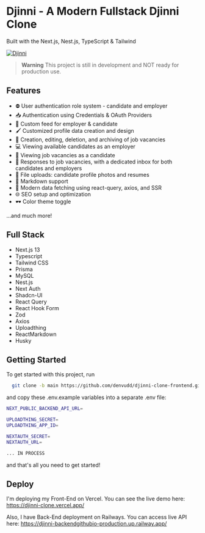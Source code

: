 # Djinni - A Modern Fullstack Djinni Clone

Built with the Next.js, Nest.js, TypeScript & Tailwind

[![Djinni](https://i.ibb.co/hLM7y0V/Screenshot-2023-09-21-10-21-55.png)](https://djinni-clone.vercel.app/)

> **Warning**
> This project is still in development and NOT ready for production use.

## Features

- ⛔️ User authentication role system - candidate and employer
- 📥 Authentication using Credentials & OAuth Providers
- 📶 Custom feed for employer & candidate
- 🖌 Customized profile data creation and design
- 👷 Creation, editing, deletion, and archiving of job vacancies
- 💻 Viewing available candidates as an employer
- 📄 Viewing job vacancies as a candidate
- 💬 Responses to job vacancies, with a dedicated inbox for both candidates and employers
- 🔽 File uploads: candidate profile photos and resumes
- 🎨 Markdown support
- 📁 Modern data fetching using react-query, axios, and SSR
- 🌐 SEO setup and optimization
- 🕶 Color theme toggle

...and much more!

## Full Stack

- Next.js 13
- Typescript
- Tailwind CSS
- Prisma
- MySQL
- Nest.js
- Next Auth
- Shadcn-UI
- React Query
- React Hook Form
- Zod
- Axios
- Uploadthing
- ReactMarkdown
- Husky

## Getting Started

To get started with this project, run

```bash
  git clone -b main https://github.com/denvudd/djinni-clone-frontend.github.io.git
```

and copy these .env.example variables into a separate .env file:

```bash
NEXT_PUBLIC_BACKEND_API_URL=

UPLOADTHING_SECRET=
UPLOADTHING_APP_ID=

NEXTAUTH_SECRET=
NEXTAUTH_URL=

... IN PROCESS
```

and that's all you need to get started!

## Deploy

I'm deploying my Front-End on Vercel. You can see the live demo here: https://djinni-clone.vercel.app/

Also, I have Back-End deployment on Railways. You can access live API here: https://djinni-backendgithubio-production.up.railway.app/
